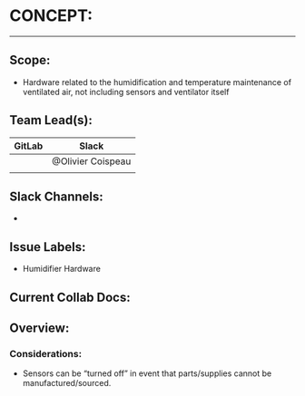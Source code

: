 # CONCEPT:
---
## Scope:
- Hardware related to the humidification and temperature maintenance of ventilated air, not including sensors and ventilator itself

## Team Lead(s):
|GitLab|Slack|
|---|---|
| | @Olivier Coispeau |
| | |

## Slack Channels:
-

## Issue Labels:
- Humidifier Hardware

## Current Collab Docs:

## Overview:

### Considerations:
- Sensors can be “turned off” in event that parts/supplies cannot be manufactured/sourced.
